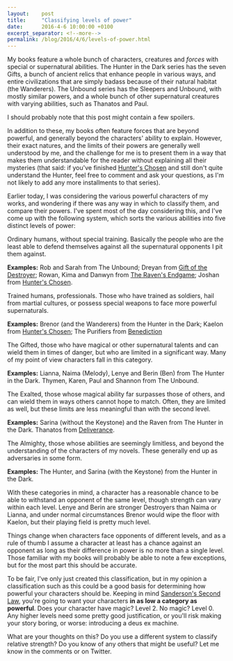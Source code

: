 ```yaml
---
layout:    post
title:     "Classifying levels of power"
date:      2016-4-6 10:00:00 +0100
excerpt_separator: <!--more-->
permalink: /blog/2016/4/6/levels-of-power.html
---
```


My books feature a whole bunch of characters, creatures and *forces* with special or supernatural abilities. The Hunter in the Dark series has the seven Gifts, a bunch of ancient relics that enhance people in various ways, and entire civilizations that are simply badass because of their natural habitat (the Wanderers). The Unbound series has the Sleepers and Unbound, with mostly similar powers, and a whole bunch of other supernatural creatures with varying abilities, such as Thanatos and Paul.

<!--more-->
I should probably note that this post might contain a few spoilers.

In addition to these, my books often feature forces that are beyond powerful, and generally beyond the characters' ability to explain. However, their exact natures, and the limits of their powers are generally well understood by me, and the challenge for me is to present them in a way that makes them understandable for the reader without explaining all their mysteries (that said: if you've finished [Hunter's Chosen](/books/hunters-chosen.html) and still don't quite understand the Hunter, feel free to comment and ask your questions, as I'm not likely to add any more installments to that series).

Earlier today, I was considering the various powerful characters of my works, and wondering if there was any way in which to classify them, and compare their powers. I've spent most of the day considering this, and I've come up with the following system, which sorts the various abilities into five distinct levels of power:


Ordinary humans, without special training. Basically the people who are the least able to defend themselves against all the supernatural opponents I pit them against.

**Examples:** Rob and Sarah from The Unbound; Dreyan from [Gift of the Destroyer](/books/gift-of-the-destroyer.html); Rowan, Kima and Danwyn from [The Raven's Endgame](/books/the-ravens-endgame.html); Joshan from [Hunter's Chosen](/books/hunters-chosen.html).


Trained humans, professionals. Those who have trained as soldiers, hail from martial cultures, or possess special weapons to face more powerful supernaturals.

**Examples:** Brenor (and the Wanderers) from the Hunter in the Dark; Kaelon from [Hunter's Chosen](/books/hunters-chosen.html); The Purifiers from [Benediction](/books/benediction.html)


The Gifted, those who have magical or other supernatural talents and can wield them in times of danger, but who are limited in a significant way. Many of my point of view characters fall in this category.

**Examples:** Lianna, Naima (Melody), Lenye and Berin (Ben) from The Hunter in the Dark. Thymen, Karen, Paul and Shannon from The Unbound.


The Exalted, those whose magical ability far surpasses those of others, and can wield them in ways others cannot hope to match. Often, they are limited as well, but these limits are less meaningful than with the second level.

**Examples:** Sarina (without the Keystone) and the Raven from The Hunter in the Dark. Thanatos from [Deliverance](/books/deliverance.html). 


The Almighty, those whose abilities are seemingly limitless, and beyond the understanding of the characters of my novels. These generally end up as adversaries in some form.

**Examples:** The Hunter, and Sarina (with the Keystone) from the Hunter in the Dark.


With these categories in mind, a character has a reasonable chance to be able to withstand an opponent of the same level, though strength can vary within each level. Lenye and Berin are stronger Destroyers than Naima or Lianna, and under normal circumstances Brenor would wipe the floor with Kaelon, but their playing field is pretty much level.

Things change when characters face opponents of different levels, and as a rule of thumb I assume a character at least has a chance against an opponent as long as their difference in power is no more than a single level. Those familiar with my books will probably be able to note a few exceptions, but for the most part this should be accurate.


To be fair, I've only just created this classification, but in my opinion a classification such as this could be a good basis for determining how powerful your characters should be. Keeping in mind [Sanderson's Second Law](http://brandonsanderson.com/sandersons-second-law/), you're going to want your characters **in as low a category as powerful**. Does your character have magic? Level 2. No magic? Level 0. Any higher levels need some pretty good justification, or you'll risk making your story boring, or worse: introducing a deus ex machine.

What are your thoughts on this? Do you use a different system to classify relative strength? Do you know of any others that might be useful? Let me know in the comments or on Twitter.
